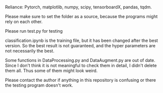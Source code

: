 Reliance: Pytorch, matplotlib, numpy, scipy, tensorboardX, pandas, tqdm.

Please make sure to set the folder as a source, because the programs might rely on each other.

Please run test.py for testing

classification.ipynb is the training file, but it has been changed after the best version. So the best result is not guaranteed, and the hyper parameters are not necessarily the best.

Some functions in DataProcessing.py and DataAugment.py are out of date. Since I don't think it is not meaningful to check them in detail, I didn't delete them all. Thus some of them might look weird.

Please contact the author if anything in this repository is confusing or there the testing program doesn't work. 